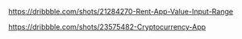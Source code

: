 https://dribbble.com/shots/21284270-Rent-App-Value-Input-Range

https://dribbble.com/shots/23575482-Cryptocurrency-App